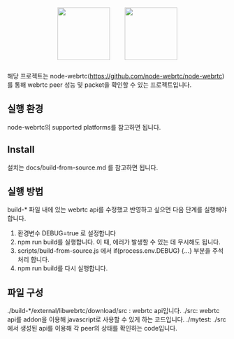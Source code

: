 <h1 align="center">
  <img height="120px" src="https://upload.wikimedia.org/wikipedia/commons/d/d9/Node.js_logo.svg">&nbsp;&nbsp;&nbsp;&nbsp;
  <img height="120px" src="https://webrtc.github.io/webrtc-org/assets/images/webrtc-logo-vert-retro-dist.svg">
</h1>

해당 프로젝트는 node-webrtc(https://github.com/node-webrtc/node-webrtc)를 통해 webrtc peer 성능 및 packet을 확인할 수 있는 프로젝트입니다.

## 실행 환경
node-webrtc의 supported platforms를 참고하면 됩니다.

## Install
설치는 docs/build-from-source.md 를 참고하면 됩니다.

## 실행 방법
build-* 파일 내에 있는 webrtc api를 수정했고 반영하고 싶으면 다음 단계를 실행해야 합니다.
1. 환경변수 DEBUG=true 로 설정합니다
2. npm run build를 실행합니다. 이 때, 에러가 발생할 수 있는 데 무시해도 됩니다.
3. scripts/build-from-source.js 에서 if(process.env.DEBUG) {...} 부분을 주석처리 합니다.
4. npm run build를 다시 실행합니다.

## 파일 구성

./build-*/external/libwebrtc/download/src : webrtc api입니다.
./src: webrtc api를 addon을 이용해 javascript로 사용할 수 있게 하는 코드입니다.
./mytest: ./src에서 생성된 api를 이용해 각 peer의 상태를 확인하는 code입니다.



